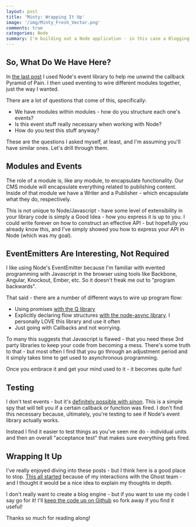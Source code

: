 ```yaml
---
layout: post
title: 'Minty: Wrapping It Up'
image: '/img/Minty_Fresh_Vector.png'
comments: true
categories: Node
summary: I'm building out a Node application - in this case a Blogging engine - and these posts are my adventures building this thing. This is part 10.
---
```


## So, What Do We Have Here?

In [the last post](http://rob.conery.io/2013/12/16/minty-working-the-evented-pattern/) I used Node's event library to help me unwind the callback Pyramid of Pain. I then used eventing to wire different modules together, just the way I wanted.

There are a lot of questions that come of this, specifically:

 - We have modules within modules - how do you structure each one's events?
 - Is this event stuff really necessary when working with Node?
 - How do you test this stuff anyway?


These are the questions I asked myself, at least, and I'm assuming you'll have similar ones. Let's drill through them.

## Modules and Events

The role of a module is, like any module, to encapsulate functionality. Our CMS module will encapsulate everything related to publishing content. Inside of that module we have a Writer and a Publisher - which encapsulate what they do, respectively.

This is not unique to Node/Javascript - have some level of extensibility in your library code is simply a Good Idea - how you express it is up to you. I could write forever on how to construct an effective API - but hopefully you already know this, and I've simply showed you how to express your API in Node (which was my goal).

## EventEmitters Are Interesting, Not Required

I like using Node's EventEmitter because I'm familiar with evented programming with Javascript in the browser using tools like Backbone, Angular, Knockout, Ember, etc. So it doesn't freak me out to "program backwards".

That said - there are a number of different ways to wire up program flow:

 - Using promises [with the Q library](https://github.com/kriskowal/q)
 - Explicitly declaring flow structures [with the node-async library](https://github.com/caolan/async). I personally LOVE this library and use it often
 - Just going with Callbacks and not worrying.

To many this suggests that Javascript is flawed - that you need these 3rd party libraries to keep your code from becoming a mess. There's some truth to that - but most often I find that you go through an adjustment period and it simply takes time to get used to asynchronous programming.

Once you embrace it and get your mind used to it - it becomes quite fun!

## Testing

I don't test events - but it's [definitely possible with sinon](http://sinonjs.org). This is a simple spy that will tell you if a certain callback or function was fired. I don't find this necessary because, ultimately, you're testing to see if Node's event library actually works.

Instead I find it easier to test things as you've seen me do - individual units and then an overall "acceptance test" that makes sure everything gets fired.

## Wrapping It Up

I've really enjoyed diving into these posts - but I think here is a good place to stop. [This all started](http://rob.conery.io/2013/11/19/hello-minty/) because of my interactions with the Ghost team - and I thought it would be a nice idea to explain my thoughts in depth.

I don't really want to create a blog engine - but if you want to use my code I say go for it! I'll [keep the code up on Github](https://github.com/robconery/minty-cms) so fork away if you find it useful!

Thanks so much for reading along!





